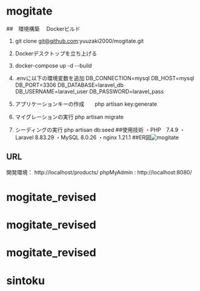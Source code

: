 # mogitate

##　環境構築
　Dockerビルド
 1. git clone git@github.com:yuuzaki2000/mogitate.git
 2. Dockerデスクトップを立ち上げる
 3. docker-compose up -d --build
 4. .envに以下の環境変数を追加
DB_CONNECTION=mysql
DB_HOST=mysql
DB_PORT=3306
DB_DATABASE=laravel_db
DB_USERNAME=laravel_user
DB_PASSWORD=laravel_pass

 6. アプリケーションキーの作成　　php artisan key:generate
 7. マイグレーションの実行      php artisan migrate
 8. シーディングの実行      php artisan db:seed
##使用技術
・PHP　7.4.9
・Laravel 8.83.29
・MySQL  8.0.26
・nginx  1.21.1
##ER図![mogitate](https://github.com/user-attachments/assets/4e5a0f2b-b90c-4a43-a41d-5d4590e37df4)



## URL
  開発環境： http://localhost/products/
  phpMyAdmin : http://localhost:8080/
# mogitate_revised
# mogitate_revised
# mogitate_revised
# sintoku
